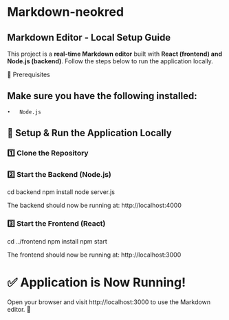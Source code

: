# Markdown-neokred


## Markdown Editor - Local Setup Guide

This project is a **real-time Markdown editor** built with **React (frontend) and Node.js (backend)**. Follow the steps below to run the application locally.

📌 Prerequisites

## Make sure you have the following installed:
	•	Node.js 

## 🚀 Setup & Run the Application Locally

### 1️⃣ Clone the Repository

### 2️⃣ Start the Backend (Node.js)

cd backend
npm install
node server.js


The backend should now be running at:
http://localhost:4000


### 3️⃣ Start the Frontend (React)


cd ../frontend
npm install
npm start

The frontend should now be running at:
http://localhost:3000

# ✅ Application is Now Running!

Open your browser and visit http://localhost:3000 to use the Markdown editor. 🎉